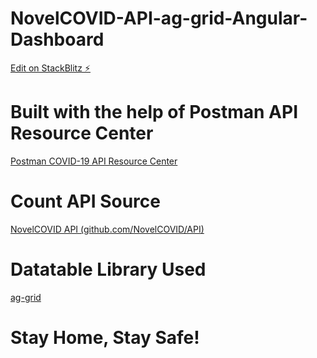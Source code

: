# NovelCOVID-API-ag-grid-Angular-Dashboard

[Edit on StackBlitz ⚡️](https://stackblitz.com/edit/angular-ag-grid-angular-tkmcgp)

# Built with the help of Postman API Resource Center
[Postman COVID-19 API Resource Center](https://covid-19-apis.postman.com/?mkt_tok=eyJpIjoiTXpVd01tUmlNMkV6WVRkaSIsInQiOiJLa2N5V0QweGhoTDFGd2FqanR5WmZPNkorY2pKRkZEekFmbUFUS2xvenJjczhha2FcL0RSOG1xODZzeElnWmlOSFg2V282Z2JGV1E5QWg3dGtlZU1hc1F5MVJ0eFJhczNcL2FncGxoTEpiaGowMlwvVWlxWTdBU3NBNUtORUJiRXV1QiJ9)

# Count API Source
[NovelCOVID API (github.com/NovelCOVID/API)](https://documenter.getpostman.com/view/8854915/SzS7R6uu?version=latest)

# Datatable Library Used
[ag-grid](https://www.ag-grid.com/)

# Stay Home, Stay Safe! 